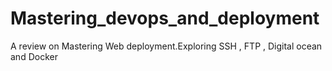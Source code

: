 # Mastering_devops_and_deployment
A review on Mastering Web deployment.Exploring SSH , FTP , Digital ocean  and Docker 
